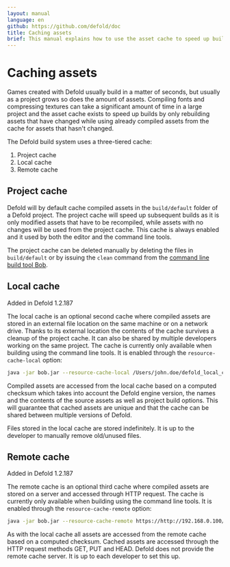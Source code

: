 ```yaml
---
layout: manual
language: en
github: https://github.com/defold/doc
title: Caching assets
brief: This manual explains how to use the asset cache to speed up builds.
---
```


# Caching assets

Games created with Defold usually build in a matter of seconds, but usually as a project grows so does the amount of assets. Compiling fonts and compressing textures can take a significant amount of time in a large project and the asset cache exists to speed up builds by only rebuilding assets that have changed while using already compiled assets from the cache for assets that hasn't changed.

The Defold build system uses a three-tiered cache:

1. Project cache
2. Local cache
3. Remote cache


## Project cache

Defold will by default cache compiled assets in the `build/default` folder of a Defold project. The project cache will speed up subsequent builds as it is only modified assets that have to be recompiled, while assets with no changes will be used from the project cache. This cache is always enabled and it used by both the editor and the command line tools.

The project cache can be deleted manually by deleting the files in `build/default` or by issuing the `clean` command from the [command line build tool Bob](/manuals/bob).


## Local cache

Added in Defold 1.2.187

The local cache is an optional second cache where compiled assets are stored in an external file location on the same machine or on a network drive. Thanks to its external location the contents of the cache survives a cleanup of the project cache. It can also be shared by multiple developers working on the same project. The cache is currently only available when building using the command line tools. It is enabled through the `resource-cache-local` option:

```sh
java -jar bob.jar --resource-cache-local /Users/john.doe/defold_local_cache
```

Compiled assets are accessed from the local cache based on a computed checksum which takes into account the Defold engine version, the names and the contents of the source assets as well as project build options. This will guarantee that cached assets are unique and that the cache can be shared between multiple versions of Defold.

<div class='sidenote' markdown='1'>
Files stored in the local cache are stored indefinitely. It is up to the developer to manually remove old/unused files.
</div>


## Remote cache

Added in Defold 1.2.187

The remote cache is an optional third cache where compiled assets are stored on a server and accessed through HTTP request. The cache is currently only available when building using the command line tools. It is enabled through the `resource-cache-remote` option:

```sh
java -jar bob.jar --resource-cache-remote https://http://192.168.0.100/
```

As with the local cache all assets are accessed from the remote cache based on a computed checksum. Cached assets are accessed through the HTTP request methods GET, PUT and HEAD. Defold does not provide the remote cache server. It is up to each developer to set this up.
